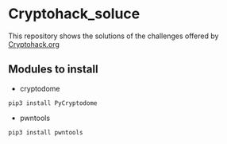 # Cryptohack_soluce

This repository shows the solutions of the challenges offered by [Cryptohack.org](cryptohack.org)

## Modules to install

* cryptodome
```
pip3 install PyCryptodome
```

* pwntools
```
pip3 install pwntools
```